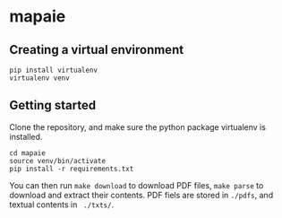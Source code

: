 # mapaie


## Creating a virtual environment

```
pip install virtualenv
virtualenv venv
```

## Getting started

Clone the repository, and make sure the python package virtualenv is installed.


```
cd mapaie
source venv/bin/activate
pip install -r requirements.txt
```

You can then run `make download` to download PDF files, `make parse` to download and extract their contents. PDF fiels are stored in `./pdfs`, and textual contents in ` ./txts/`.
